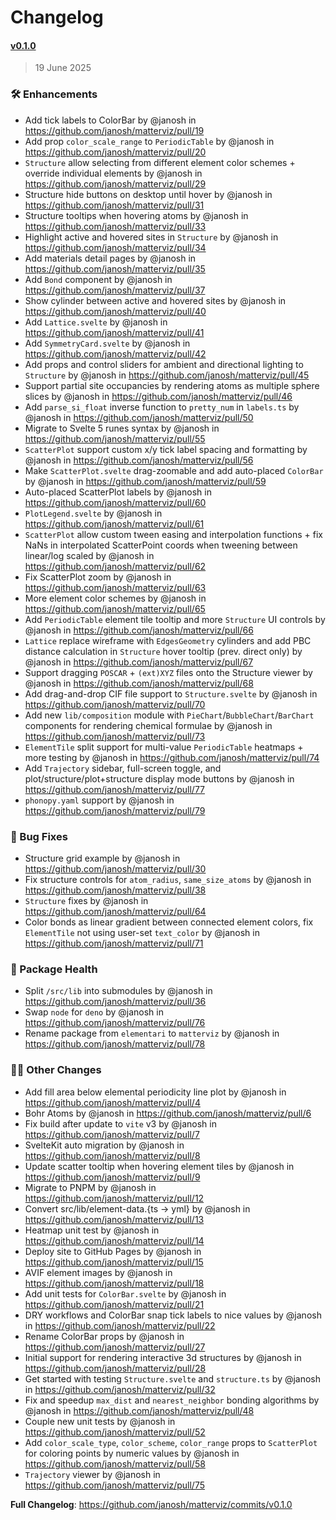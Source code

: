# Changelog

#### [v0.1.0](https://github.com/janosh/matterviz/compare/v0.1.0...v0.1.0)

> 19 June 2025

### 🛠 Enhancements

- Add tick labels to ColorBar by @janosh in https://github.com/janosh/matterviz/pull/19
- Add prop `color_scale_range` to `PeriodicTable` by @janosh in https://github.com/janosh/matterviz/pull/20
- `Structure` allow selecting from different element color schemes + override individual elements by @janosh in https://github.com/janosh/matterviz/pull/29
- Structure hide buttons on desktop until hover by @janosh in https://github.com/janosh/matterviz/pull/31
- Structure tooltips when hovering atoms by @janosh in https://github.com/janosh/matterviz/pull/33
- Highlight active and hovered sites in `Structure` by @janosh in https://github.com/janosh/matterviz/pull/34
- Add materials detail pages by @janosh in https://github.com/janosh/matterviz/pull/35
- Add `Bond` component by @janosh in https://github.com/janosh/matterviz/pull/37
- Show cylinder between active and hovered sites by @janosh in https://github.com/janosh/matterviz/pull/40
- Add `Lattice.svelte` by @janosh in https://github.com/janosh/matterviz/pull/41
- Add `SymmetryCard.svelte` by @janosh in https://github.com/janosh/matterviz/pull/42
- Add props and control sliders for ambient and directional lighting to `Structure` by @janosh in https://github.com/janosh/matterviz/pull/45
- Support partial site occupancies by rendering atoms as multiple sphere slices by @janosh in https://github.com/janosh/matterviz/pull/46
- Add `parse_si_float` inverse function to `pretty_num` in `labels.ts` by @janosh in https://github.com/janosh/matterviz/pull/50
- Migrate to Svelte 5 runes syntax by @janosh in https://github.com/janosh/matterviz/pull/55
- `ScatterPlot` support custom x/y tick label spacing and formatting by @janosh in https://github.com/janosh/matterviz/pull/56
- Make `ScatterPlot.svelte` drag-zoomable and add auto-placed `ColorBar` by @janosh in https://github.com/janosh/matterviz/pull/59
- Auto-placed ScatterPlot labels by @janosh in https://github.com/janosh/matterviz/pull/60
- `PlotLegend.svelte` by @janosh in https://github.com/janosh/matterviz/pull/61
- `ScatterPlot` allow custom tween easing and interpolation functions + fix NaNs in interpolated ScatterPoint coords when tweening between linear/log scaled by @janosh in https://github.com/janosh/matterviz/pull/62
- Fix ScatterPlot zoom by @janosh in https://github.com/janosh/matterviz/pull/63
- More element color schemes by @janosh in https://github.com/janosh/matterviz/pull/65
- Add `PeriodicTable` element tile tooltip and more `Structure` UI controls by @janosh in https://github.com/janosh/matterviz/pull/66
- `Lattice` replace wireframe with `EdgesGeometry` cylinders and add PBC distance calculation in `Structure` hover tooltip (prev. direct only) by @janosh in https://github.com/janosh/matterviz/pull/67
- Support dragging `POSCAR` + `(ext)XYZ` files onto the Structure viewer by @janosh in https://github.com/janosh/matterviz/pull/68
- Add drag-and-drop CIF file support to `Structure.svelte` by @janosh in https://github.com/janosh/matterviz/pull/70
- Add new `lib/composition` module with `PieChart`/`BubbleChart`/`BarChart` components for rendering chemical formulae by @janosh in https://github.com/janosh/matterviz/pull/73
- `ElementTile` split support for multi-value `PeriodicTable` heatmaps + more testing by @janosh in https://github.com/janosh/matterviz/pull/74
- Add `Trajectory` sidebar, full-screen toggle, and plot/structure/plot+structure display mode buttons by @janosh in https://github.com/janosh/matterviz/pull/77
- `phonopy.yaml` support by @janosh in https://github.com/janosh/matterviz/pull/79

### 🐛 Bug Fixes

- Structure grid example by @janosh in https://github.com/janosh/matterviz/pull/30
- Fix structure controls for `atom_radius`, `same_size_atoms` by @janosh in https://github.com/janosh/matterviz/pull/38
- `Structure` fixes by @janosh in https://github.com/janosh/matterviz/pull/64
- Color bonds as linear gradient between connected element colors, fix `ElementTile` not using user-set `text_color` by @janosh in https://github.com/janosh/matterviz/pull/71

### 🏥 Package Health

- Split `/src/lib` into submodules by @janosh in https://github.com/janosh/matterviz/pull/36
- Swap `node` for `deno` by @janosh in https://github.com/janosh/matterviz/pull/76
- Rename package from `elementari` to `matterviz` by @janosh in https://github.com/janosh/matterviz/pull/78

### 🤷‍♂️ Other Changes

- Add fill area below elemental periodicity line plot by @janosh in https://github.com/janosh/matterviz/pull/4
- Bohr Atoms by @janosh in https://github.com/janosh/matterviz/pull/6
- Fix build after update to `vite` v3 by @janosh in https://github.com/janosh/matterviz/pull/7
- SvelteKit auto migration by @janosh in https://github.com/janosh/matterviz/pull/8
- Update scatter tooltip when hovering element tiles by @janosh in https://github.com/janosh/matterviz/pull/9
- Migrate to PNPM by @janosh in https://github.com/janosh/matterviz/pull/12
- Convert src/lib/element-data.{ts -> yml} by @janosh in https://github.com/janosh/matterviz/pull/13
- Heatmap unit test by @janosh in https://github.com/janosh/matterviz/pull/14
- Deploy site to GitHub Pages by @janosh in https://github.com/janosh/matterviz/pull/15
- AVIF element images by @janosh in https://github.com/janosh/matterviz/pull/18
- Add unit tests for `ColorBar.svelte` by @janosh in https://github.com/janosh/matterviz/pull/21
- DRY workflows and ColorBar snap tick labels to nice values by @janosh in https://github.com/janosh/matterviz/pull/22
- Rename ColorBar props by @janosh in https://github.com/janosh/matterviz/pull/27
- Initial support for rendering interactive 3d structures by @janosh in https://github.com/janosh/matterviz/pull/28
- Get started with testing `Structure.svelte` and `structure.ts` by @janosh in https://github.com/janosh/matterviz/pull/32
- Fix and speedup `max_dist` and `nearest_neighbor` bonding algorithms by @janosh in https://github.com/janosh/matterviz/pull/48
- Couple new unit tests by @janosh in https://github.com/janosh/matterviz/pull/52
- Add `color_scale_type`, `color_scheme`, `color_range` props to `ScatterPlot` for coloring points by numeric values by @janosh in https://github.com/janosh/matterviz/pull/58
- `Trajectory` viewer by @janosh in https://github.com/janosh/matterviz/pull/75

**Full Changelog**: https://github.com/janosh/matterviz/commits/v0.1.0
